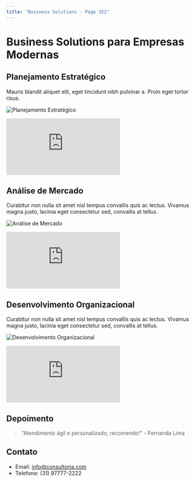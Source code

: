 ```yaml
---
title: "Business Solutions - Page 352"
---
```


# Business Solutions para Empresas Modernas

## Planejamento Estratégico
Mauris blandit aliquet elit, eget tincidunt nibh pulvinar a. Proin eget tortor risus.

![Planejamento Estratégico](https://source.unsplash.com/800x400/?business,planning,office,2873)
<iframe class="w-full h-64 object-cover rounded-lg shadow-lg my-4" src="https://www.youtube.com/embed/TD7WSLeQtVw" frameborder="0" allowfullscreen></iframe>

## Análise de Mercado
Curabitur non nulla sit amet nisl tempus convallis quis ac lectus. Vivamus magna justo, lacinia eget consectetur sed, convallis at tellus.

![Análise de Mercado](https://source.unsplash.com/800x400/?market,analysis,charts,8065)
<iframe class="w-full h-64 object-cover rounded-lg shadow-lg my-4" src="https://www.youtube.com/embed/ish-2YpEkgM" frameborder="0" allowfullscreen></iframe>

## Desenvolvimento Organizacional
Curabitur non nulla sit amet nisl tempus convallis quis ac lectus. Vivamus magna justo, lacinia eget consectetur sed, convallis at tellus.

![Desenvolvimento Organizacional](https://source.unsplash.com/800x400/?organization,team,success,8856)
<iframe class="w-full h-64 object-cover rounded-lg shadow-lg my-4" src="https://www.youtube.com/embed/IBgrOqOJLFs" frameborder="0" allowfullscreen></iframe>

## Depoimento
> "Atendimento ágil e personalizado, recomendo!" - Fernanda Lima

## Contato
- Email: info@consultoria.com
- Telefone: (31) 97777-2222
